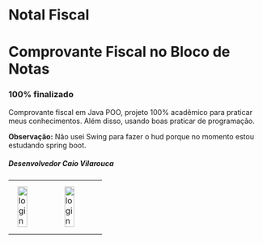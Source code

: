 # Notal Fiscal
 
<h1>Comprovante Fiscal no Bloco de Notas</h1>
<h3>100% finalizado</h3>
<p>Comprovante fiscal em Java POO, projeto 100% acadêmico para praticar meus conhecimentos. Além disso, usando boas praticar de programação.</p>
<p><strong>Observação:</strong> Não usei Swing para fazer o hud porque no momento estou estudando spring boot.</p>
<h5>Desenvolvedor Caio Vilarouca</h5>
<center>
   <table>
     <tr>
       <td>
         <img alt="login" height="50%" style="margin: 10px" src="https://github.com/CaioVilarouca/Nota-Fiscal/blob/main/Nota%20Fiscal.PNG"/> 
       </td>
       <td>
         <img alt="login" height="50%" style="margin: 10px" src="https://github.com/CaioVilarouca/Nota-Fiscal/blob/main/Console.PNG"/> 
       </td>
     </tr>
   </table>
</center>
